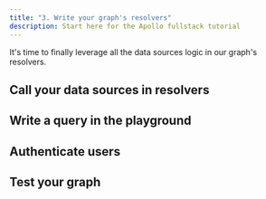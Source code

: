 ```yaml
---
title: "3. Write your graph's resolvers"
description: Start here for the Apollo fullstack tutorial
---
```


It's time to finally leverage all the data sources logic in our graph's resolvers.

<h2 id="data-sources">Call your data sources in resolvers</h2>



<h2 id="write-query">Write a query in the playground</h2>

<h2 id="authentication">Authenticate users</h2>

<h2 id="testing">Test your graph</h2>